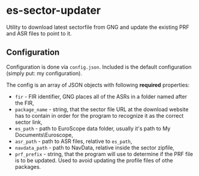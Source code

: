 # es-sector-updater
Utility to download latest sectorfile from GNG and update the existing PRF and ASR files to point to it.

## Configuration
Configuration is done via `config.json`. Included is the default configuration (simply put: my configuration).

The config is an array of JSON objects with following **required** properties:

- `fir` - FIR identifier, GNG places all of the ASRs in a folder named after the FIR,
- `package_name` - string, that the sector file URL at the download website has to contain in order for the program to recognize it as the correct sector link,
- `es_path` - path to EuroScope data folder, usually it's path to My Documents\Euroscope,
- `asr_path` - path to ASR files, relative to `es_path`,
- `navdata_path` - path to NavData, relative inside the sector zipfile,
- `prf_prefix` - string, that the program will use to determine if the PRF file is to be updated. Used to avoid updating the profile files of othe packages.
